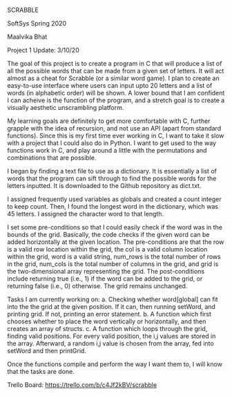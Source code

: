 SCRABBLE

SoftSys Spring 2020

Maalvika Bhat

Project 1 Update: 3/10/20

The goal of this project is to create a program in C that will produce a list of all the possible words that 
can be made from a given set of letters. It will act almost as a cheat for Scrabble (or a similar word game). 
I plan to create an easy-to-use interface where users can input upto 20 letters and a list of words 
(in alphabetic order) will be shown. A lower bound that I am confident I can acheive is the function of the 
program, and a stretch goal is to create a visually aesthetic unscrambling platform.

My learning goals are definitely to get more comfortable with C, further grapple with the idea of recursion, 
and not use an API (apart from standard functions). Since this is my first time ever working in C, I want to 
take it slow with a project that I could also do in Python. I want to get used to the way functions work in C, 
and play around a little with the permutations and combinations that are possible.

I began by finding a text file to use as a dictionary. It is essentially a list 
of words that the program can sift through to find the possible words for the letters inputted. It is downloaded
to the Github repository as dict.txt. 

I assigned frequently used variables as globals and created a count integer to keep count. Then, I found the 
longest word in the dictionary, which was 45 letters. I assigned the character word to that length. 

I set some pre-conditions so that I could easily check if the word was in the bounds of the grid. Basically, the 
code checks if the given word can be added horizontally at the given location. The pre-conditions are that the
row is a valid row location within the grid, the col is a valid column location within the grid, word is a valid 
string, num_rows is the total number of rows in the grid, num_cols is the total number of columns in the grid, and
grid is the two-dimensional array representing the grid. The post-conditions include returning true (i.e., 1) 
if the word can be added to the grid, or returning false (i.e., 0) otherwise. The grid remains unchanged. 

Tasks I am currently working on: 
a.  Checking whether word[global] can fit into the the grid at the given position. If it can, then running setWord, 
and printing grid. If not, printing an error statement. 
b.  A function which first chooses whether to place the word vertically or horizontally, and then creates an array
of structs. 
c. A function which loops through the grid, finding valid positions. For every valid position, the i,j values are 
stored in the array. Afterward, a random i,j value is chosen from the array, fed into setWord and then printGrid.

Once the functions compile and perform the way I want them to, I will know that the tasks are done. 

Trello Board: https://trello.com/b/c4Jf2kBV/scrabble

